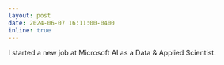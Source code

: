 ```yaml
---
layout: post
date: 2024-06-07 16:11:00-0400
inline: true
---
```

I started a new job at Microsoft AI as a Data & Applied Scientist.
